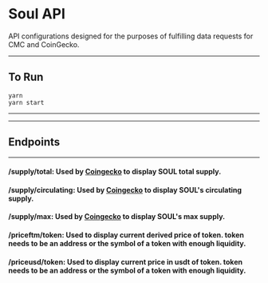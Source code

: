 # Soul API

API configurations designed for the purposes of fulfilling data requests for CMC and CoinGecko.

---

## To Run
```
yarn
yarn start
```

---
---

## Endpoints

---

#### **/supply/total**: Used by [Coingecko](https://coingecko.com) to display SOUL total supply.

#### **/supply/circulating**: Used by [Coingecko](https://coingecko.com) to display SOUL's circulating supply.

#### **/supply/max**: Used by [Coingecko](https://coingecko.com) to display SOUL's max supply.


#### **/priceftm/token**: Used to display current derived price of token. **token** needs to be an address or the symbol of a token with enough liquidity.

#### **/priceusd/token**: Used to display current price in usdt of token. **token** needs to be an address or the symbol of a token with enough liquidity.
